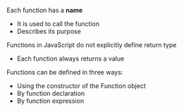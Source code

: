 Each function has a **name**
  - It is used to call the function
  - Describes its purpose

Functions in JavaScript do not explicitly define return type
  - Each function always returns a value

Functions can be defined in three ways:
  - Using the constructor of the Function object
  - By function declaration
  - By function expression